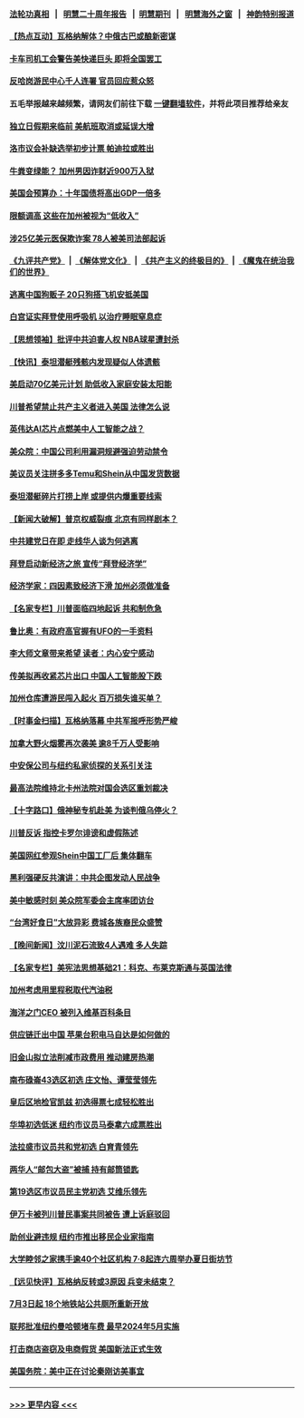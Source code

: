 #### [法轮功真相](https://github.com/gfw-breaker/truth/blob/master/README.md?t=0) &nbsp;&nbsp;|&nbsp;&nbsp; [明慧二十周年报告](https://github.com/gfw-breaker/mh-reports/blob/master/README.md?t=0) &nbsp;&nbsp;|&nbsp;&nbsp;[明慧期刊](https://github.com/gfw-breaker/mh-qikan) &nbsp;&nbsp;|&nbsp;&nbsp; [明慧海外之窗](https://github.com/gfw-breaker/mh-news/blob/master/README.md?t=0) &nbsp;&nbsp;|&nbsp;&nbsp; [神韵特别报道](https://github.com/gfw-breaker/mh-news/blob/master/shenyun.md?t=0)
#### [【热点互动】瓦格纳解体？中俄古巴或酿新密谋](../pages/nsc412/n14024508.md?t=06291243) 
#### [卡车司机工会警告美快递巨头 即将全国罢工](../pages/nsc412/n14024536.md?t=06291243) 
#### [反哈岗游民中心千人连署 官员回应惹众怒](../pages/nsc412/n14024591.md?t=06291243) 
#### 五毛举报越来越频繁，请网友们前往下载 [一键翻墙软件](https://github.com/gfw-breaker/ssr-accounts)，并将此项目推荐给亲友
#### [独立日假期来临前 美航班取消或延误大增](../pages/nsc412/n14024527.md?t=06291243) 
#### [洛市议会补缺选举初步计票 帕迪拉或胜出](../pages/nsc412/n14024578.md?t=06291243) 
#### [牛粪变绿能？ 加州男因诈财近900万入狱](../pages/nsc412/n14024570.md?t=06291243) 
#### [美国会预算办：十年国债将高出GDP一倍多](../pages/nsc412/n14024420.md?t=06291243) 
#### [限额调高 这些在加州被视为“低收入”](../pages/nsc412/n14024552.md?t=06291243) 
#### [涉25亿美元医保欺诈案 78人被美司法部起诉](../pages/nsc412/n14024446.md?t=06291243) 
#### [《九评共产党》](https://github.com/begood0513/9ping.md/blob/master/README.md) &nbsp;|&nbsp; [《解体党文化》](../../../../jtdwh.md/blob/master/README.md)  &nbsp;|&nbsp; [《共产主义的终极目的》](../../../../gczydzjmd.md/blob/master/README.md) &nbsp;|&nbsp; [《魔鬼在统治我们的世界》](../../../../mgztzwmdsj.md/blob/master/README.md) 
#### [逃离中国狗贩子 20只狗搭飞机安抵美国](../pages/nsc412/n14024399.md?t=06291243) 
#### [白宫证实拜登使用呼吸机 以治疗睡眠窒息症](../pages/nsc412/n14024431.md?t=06291243) 
#### [【思想领袖】批评中共迫害人权 NBA球星遭封杀](../pages/nsc412/n13997987.md?t=06291243) 
#### [【快讯】泰坦潜艇残骸内发现疑似人体遗骸](../pages/nsc412/n14024456.md?t=06291243) 
#### [美启动70亿美元计划 助低收入家庭安装太阳能](../pages/nsc412/n14024404.md?t=06291243) 
#### [川普希望禁止共产主义者进入美国 法律怎么说](../pages/nsc412/n14024328.md?t=06291243) 
#### [英伟达AI芯片点燃美中人工智能之战？](../pages/nsc412/n14024381.md?t=06291243) 
#### [美众院：中国公司利用漏洞规避强迫劳动禁令](../pages/nsc412/n14024344.md?t=06291243) 
#### [美议员关注拼多多Temu和Shein从中国发货数据](../pages/nsc412/n14024400.md?t=06291243) 
#### [泰坦潜艇碎片打捞上岸 或提供内爆重要线索](../pages/nsc412/n14024361.md?t=06291243) 
#### [【新闻大破解】普京权威裂痕 北京有同样剧本？](../pages/nsc412/n14024365.md?t=06291243) 
#### [中共建党日在即 走线华人谈为何逃离](../pages/nsc412/n14024392.md?t=06291243) 
#### [拜登启动新经济之旅 宣传“拜登经济学”](../pages/nsc412/n14024371.md?t=06291243) 
#### [经济学家：四因素致经济下滑 加州必须做准备](../pages/nsc412/n14023991.md?t=06291243) 
#### [【名家专栏】川普面临四地起诉 共和制危急](../pages/nsc412/n14023549.md?t=06291243) 
#### [鲁比奥：有政府高官握有UFO的一手资料](../pages/nsc412/n14024339.md?t=06291243) 
#### [李大师文章带来希望 读者：内心安宁感动](../pages/nsc412/n14024185.md?t=06291243) 
#### [传美拟再收紧芯片出口 中国人工智能股下跌](../pages/nsc412/n14024306.md?t=06291243) 
#### [加州仓库遭游民闯入起火 百万损失谁买单？](../pages/nsc412/n14023992.md?t=06291243) 
#### [【时事金扫描】瓦格纳落幕 中共军报呼形势严峻](../pages/nsc412/n14024331.md?t=06291243) 
#### [加拿大野火烟雾再次袭美 逾8千万人受影响](../pages/nsc412/n14024345.md?t=06291243) 
#### [中安保公司与纽约私家侦探的关系引关注](../pages/nsc412/n14023965.md?t=06291243) 
#### [最高法院维持北卡州法院对国会选区重划裁决](../pages/nsc412/n14023653.md?t=06291243) 
#### [【十字路口】俄神秘专机赴美 为谈判俄乌停火？](../pages/nsc412/n14024262.md?t=06291243) 
#### [川普反诉 指控卡罗尔诽谤和虚假陈述](../pages/nsc412/n14024277.md?t=06291243) 
#### [美国网红参观Shein中国工厂后 集体翻车](../pages/nsc412/n14024265.md?t=06291243) 
#### [黑利强硬反共演讲：中共企图发动人民战争](../pages/nsc412/n14024162.md?t=06291243) 
#### [美中敏感时刻 美众院军委会主席率团访台](../pages/nsc412/n14024129.md?t=06291243) 
#### [“台湾好食日”大放异彩 费城各族裔民众盛赞](../pages/nsc412/n14024186.md?t=06291243) 
#### [【晚间新闻】汶川泥石流致4人遇难 多人失踪](../pages/nsc412/n14024078.md?t=06291243) 
#### [【名家专栏】美宪法思想基础21：科克、布莱克斯通与英国法律](../pages/nsc412/n14021545.md?t=06291243) 
#### [加州考虑用里程税取代汽油税](../pages/nsc412/n14024037.md?t=06291243) 
#### [海洋之门CEO 被列入维基百科条目](../pages/nsc412/n14024029.md?t=06291243) 
#### [供应链迁出中国 苹果台积电马自达是如何做的](../pages/nsc412/n14023243.md?t=06291243) 
#### [旧金山拟立法削减市政费用 推动建房热潮](../pages/nsc412/n14024026.md?t=06291243) 
#### [南布碌崙43选区初选 庄文怡、谭莹莹领先](../pages/nsc412/n14024004.md?t=06291243) 
#### [皇后区地检官凯兹 初选得票七成轻松胜出](../pages/nsc412/n14024006.md?t=06291243) 
#### [华埠初选低迷 纽约市议员马泰拿六成票胜出](../pages/nsc412/n14023998.md?t=06291243) 
#### [法拉盛市议员共和党初选 白育青领先](../pages/nsc412/n14023996.md?t=06291243) 
#### [两华人“邮包大盗”被捕 持有邮筒锁匙](../pages/nsc412/n14023960.md?t=06291243) 
#### [第19选区市议员民主党初选  艾维乐领先](../pages/nsc412/n14023994.md?t=06291243) 
#### [伊万卡被列川普民事案共同被告 遭上诉庭驳回](../pages/nsc412/n14023813.md?t=06291243) 
#### [助创业避违规 纽约市推出移民企业家指南](../pages/nsc412/n14023975.md?t=06291243) 
#### [大学睦邻之家携手逾40个社区机构  7‧8起连六周举办夏日街坊节](../pages/nsc412/n14023963.md?t=06291243) 
#### [【远见快评】瓦格纳反转或3原因 兵变未结束？](../pages/nsc412/n14023786.md?t=06291243) 
#### [7月3日起 18个地铁站公共厕所重新开放](../pages/nsc412/n14023954.md?t=06291243) 
#### [联邦批准纽约曼哈顿堵车费 最早2024年5月实施](../pages/nsc412/n14023957.md?t=06291243) 
#### [打击商店盗窃及电商假货 美国新法正式生效](../pages/nsc412/n14023846.md?t=06291243) 
#### [美国务院：美中正在讨论秦刚访美事宜](../pages/nsc412/n14023804.md?t=06291243) 

----
#### [ >>> 更早内容 <<< ](../indexes/nsc412-earlier.md)
